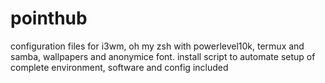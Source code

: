 # pointhub
configuration files for i3wm, oh my zsh with powerlevel10k,  termux and samba, wallpapers and anonymice font.
install script to automate setup of complete environment, software and config included
